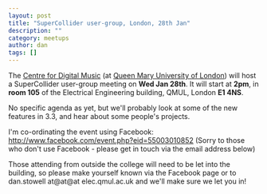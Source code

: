 ```yaml
---
layout: post
title: "SuperCollider user-group, London, 28th Jan"
description: ""
category: meetups
author: dan
tags: []
---
```

<p>The <a href="http://www.elec.qmul.ac.uk/digitalmusic/">Centre for Digital Music</a> (at <a href="http://www.qmul.ac.uk/">Queen Mary University of London</a>) will host a SuperCollider user-group meeting on <strong>Wed Jan 28th</strong>. It will start at <strong>2pm</strong>, in <strong>room 105</strong> of the Electrical Engineering building, QMUL, London <strong>E1 4NS</strong>.</p>

No specific agenda as yet, but we'll probably look at some of the new features in 3.3, and hear about some people's projects.

I'm co-ordinating the event using Facebook:
http://www.facebook.com/event.php?eid=55003010852
(Sorry to those who don't use Facebook - please get in touch via the email address below)

Those attending from outside the college will need to be let into the building, so please make yourself known via the Facebook page or to dan.stowell at@at@at elec.qmul.ac.uk and we'll make sure we let you in!
